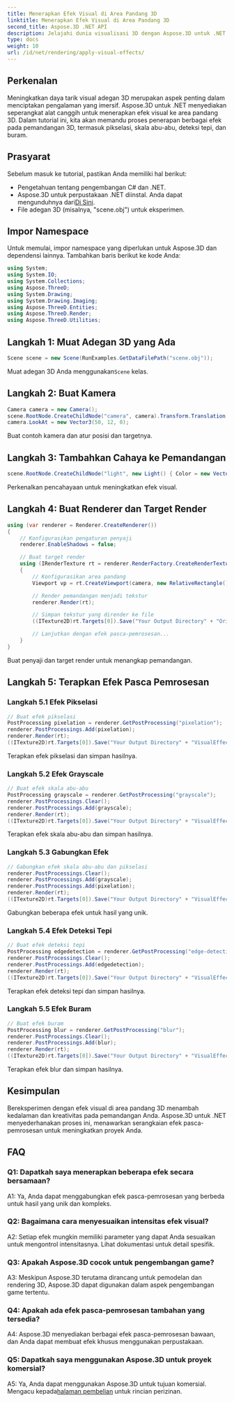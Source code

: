 ```yaml
---
title: Menerapkan Efek Visual di Area Pandang 3D
linktitle: Menerapkan Efek Visual di Area Pandang 3D
second_title: Aspose.3D .NET API
description: Jelajahi dunia visualisasi 3D dengan Aspose.3D untuk .NET. Pelajari cara menerapkan efek visual menawan pada adegan Anda menggunakan tutorial langkah demi langkah. Tingkatkan proyek Anda dengan efek pikselasi, skala abu-abu, deteksi tepi, dan buram.
type: docs
weight: 10
url: /id/net/rendering/apply-visual-effects/
---
```

## Perkenalan

Meningkatkan daya tarik visual adegan 3D merupakan aspek penting dalam menciptakan pengalaman yang imersif. Aspose.3D untuk .NET menyediakan seperangkat alat canggih untuk menerapkan efek visual ke area pandang 3D. Dalam tutorial ini, kita akan memandu proses penerapan berbagai efek pada pemandangan 3D, termasuk pikselasi, skala abu-abu, deteksi tepi, dan buram.

## Prasyarat

Sebelum masuk ke tutorial, pastikan Anda memiliki hal berikut:

- Pengetahuan tentang pengembangan C# dan .NET.
-  Aspose.3D untuk perpustakaan .NET diinstal. Anda dapat mengunduhnya dari[Di Sini](https://releases.aspose.com/3d/net/).
- File adegan 3D (misalnya, "scene.obj") untuk eksperimen.

## Impor Namespace

Untuk memulai, impor namespace yang diperlukan untuk Aspose.3D dan dependensi lainnya. Tambahkan baris berikut ke kode Anda:

```csharp
using System;
using System.IO;
using System.Collections;
using Aspose.ThreeD;
using System.Drawing;
using System.Drawing.Imaging;
using Aspose.ThreeD.Entities;
using Aspose.ThreeD.Render;
using Aspose.ThreeD.Utilities;
```

## Langkah 1: Muat Adegan 3D yang Ada

```csharp
Scene scene = new Scene(RunExamples.GetDataFilePath("scene.obj"));
```

 Muat adegan 3D Anda menggunakan`Scene` kelas.

## Langkah 2: Buat Kamera

```csharp
Camera camera = new Camera();
scene.RootNode.CreateChildNode("camera", camera).Transform.Translation = new Vector3(2, 44, 66);
camera.LookAt = new Vector3(50, 12, 0);
```

Buat contoh kamera dan atur posisi dan targetnya.

## Langkah 3: Tambahkan Cahaya ke Pemandangan

```csharp
scene.RootNode.CreateChildNode("light", new Light() { Color = new Vector3(Color.White), LightType = LightType.Point }).Transform.Translation = new Vector3(26, 57, 43);
```

Perkenalkan pencahayaan untuk meningkatkan efek visual.

## Langkah 4: Buat Renderer dan Target Render

```csharp
using (var renderer = Renderer.CreateRenderer())
{
    // Konfigurasikan pengaturan penyaji
    renderer.EnableShadows = false;

    // Buat target render
    using (IRenderTexture rt = renderer.RenderFactory.CreateRenderTexture(new RenderParameters(), 1, 1024, 1024))
    {
        // Konfigurasikan area pandang
        Viewport vp = rt.CreateViewport(camera, new RelativeRectangle() { ScaleWidth = 1, ScaleHeight = 1 });

        // Render pemandangan menjadi tekstur
        renderer.Render(rt);

        // Simpan tekstur yang dirender ke file
        ((ITexture2D)rt.Targets[0]).Save("Your Output Directory" + "Original_viewport_out.png", ImageFormat.Png);

        // Lanjutkan dengan efek pasca-pemrosesan...
    }
}
```

Buat penyaji dan target render untuk menangkap pemandangan.

## Langkah 5: Terapkan Efek Pasca Pemrosesan

### Langkah 5.1 Efek Pikselasi

```csharp
// Buat efek pikselasi
PostProcessing pixelation = renderer.GetPostProcessing("pixelation");
renderer.PostProcessings.Add(pixelation);
renderer.Render(rt);
((ITexture2D)rt.Targets[0]).Save("Your Output Directory" + "VisualEffect_pixelation_out.png", ImageFormat.Png);
```

Terapkan efek pikselasi dan simpan hasilnya.

### Langkah 5.2 Efek Grayscale

```csharp
// Buat efek skala abu-abu
PostProcessing grayscale = renderer.GetPostProcessing("grayscale");
renderer.PostProcessings.Clear();
renderer.PostProcessings.Add(grayscale);
renderer.Render(rt);
((ITexture2D)rt.Targets[0]).Save("Your Output Directory" + "VisualEffect_grayscale_out.png", ImageFormat.Png);
```

Terapkan efek skala abu-abu dan simpan hasilnya.

### Langkah 5.3 Gabungkan Efek

```csharp
// Gabungkan efek skala abu-abu dan pikselasi
renderer.PostProcessings.Clear();
renderer.PostProcessings.Add(grayscale);
renderer.PostProcessings.Add(pixelation);
renderer.Render(rt);
((ITexture2D)rt.Targets[0]).Save("Your Output Directory" + "VisualEffect_grayscale+pixelation_out.png", ImageFormat.Png);
```

Gabungkan beberapa efek untuk hasil yang unik.

### Langkah 5.4 Efek Deteksi Tepi

```csharp
// Buat efek deteksi tepi
PostProcessing edgedetection = renderer.GetPostProcessing("edge-detection");
renderer.PostProcessings.Clear();
renderer.PostProcessings.Add(edgedetection);
renderer.Render(rt);
((ITexture2D)rt.Targets[0]).Save("Your Output Directory" + "VisualEffect_edgedetection_out.png", ImageFormat.Png);
```

Terapkan efek deteksi tepi dan simpan hasilnya.

### Langkah 5.5 Efek Buram

```csharp
// Buat efek buram
PostProcessing blur = renderer.GetPostProcessing("blur");
renderer.PostProcessings.Clear();
renderer.PostProcessings.Add(blur);
renderer.Render(rt);
((ITexture2D)rt.Targets[0]).Save("Your Output Directory" + "VisualEffect_blur_out.png", ImageFormat.Png);
```

Terapkan efek blur dan simpan hasilnya.

## Kesimpulan

Bereksperimen dengan efek visual di area pandang 3D menambah kedalaman dan kreativitas pada pemandangan Anda. Aspose.3D untuk .NET menyederhanakan proses ini, menawarkan serangkaian efek pasca-pemrosesan untuk meningkatkan proyek Anda.

## FAQ

### Q1: Dapatkah saya menerapkan beberapa efek secara bersamaan?

A1: Ya, Anda dapat menggabungkan efek pasca-pemrosesan yang berbeda untuk hasil yang unik dan kompleks.

### Q2: Bagaimana cara menyesuaikan intensitas efek visual?

A2: Setiap efek mungkin memiliki parameter yang dapat Anda sesuaikan untuk mengontrol intensitasnya. Lihat dokumentasi untuk detail spesifik.

### Q3: Apakah Aspose.3D cocok untuk pengembangan game?

A3: Meskipun Aspose.3D terutama dirancang untuk pemodelan dan rendering 3D, Aspose.3D dapat digunakan dalam aspek pengembangan game tertentu.

### Q4: Apakah ada efek pasca-pemrosesan tambahan yang tersedia?

A4: Aspose.3D menyediakan berbagai efek pasca-pemrosesan bawaan, dan Anda dapat membuat efek khusus menggunakan perpustakaan.

### Q5: Dapatkah saya menggunakan Aspose.3D untuk proyek komersial?

 A5: Ya, Anda dapat menggunakan Aspose.3D untuk tujuan komersial. Mengacu kepada[halaman pembelian](https://purchase.aspose.com/buy) untuk rincian perizinan.